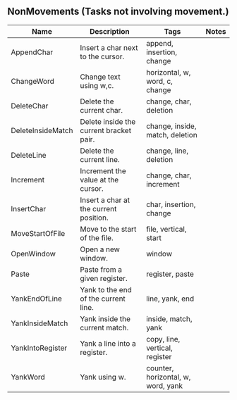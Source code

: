 ## NonMovements (Tasks not involving movement.)
| Name | Description | Tags | Notes 
| --- | -------- | -------- | -------- |
|AppendChar | Insert a char next to the cursor. |  append,  insertion, change |
|ChangeWord | Change text using w,c. |  horizontal,  w,  word, c, change |
|DeleteChar | Delete the current char. |  change,  char, deletion |
|DeleteInsideMatch | Delete inside the current bracket pair. |  change,  inside,  match, deletion |
|DeleteLine | Delete the current line. |  change,  line, deletion |
|Increment | Increment the value at the cursor. |  change,  char, increment |
|InsertChar | Insert a char at the current position. |  char,  insertion, change |
|MoveStartOfFile | Move to the start of the file. |  file,  vertical, start |
|OpenWindow | Open a new window. | window |
|Paste | Paste from a given register. |  register, paste |
|YankEndOfLine | Yank to the end of the current line. |  line,  yank, end |
|YankInsideMatch | Yank inside the current match. |  inside,  match, yank |
|YankIntoRegister | Yank a line into a register. |  copy,  line,  vertical, register |
|YankWord | Yank using w. |  counter,  horizontal,  w,  word, yank |